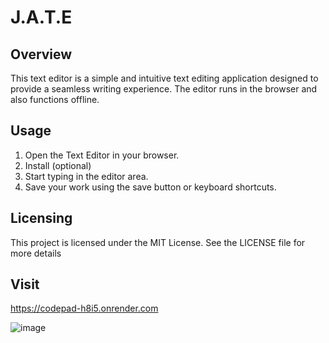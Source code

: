 # J.A.T.E

## Overview
This text editor is a simple and intuitive text editing application designed to provide a seamless writing experience.
The editor runs in the browser and also functions offline.

## Usage
1. Open the Text Editor in your browser.
2. Install (optional)
3. Start typing in the editor area.
4. Save your work using the save button or keyboard shortcuts.

## Licensing
This project is licensed under the MIT License. See the LICENSE file for more details

## Visit
https://codepad-h8i5.onrender.com

![image](https://github.com/user-attachments/assets/6f4e6dbf-5338-4d1b-b260-52b760f4b0dc)
